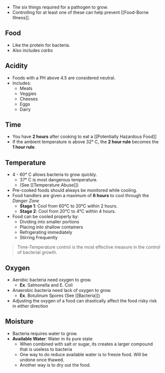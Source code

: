 * The six things required for a pathogen to grow.
* Controlling for at least one of these can help prevent [[Food-Borne Illness]].
 
## Food

* Like the protein for bacteria.
* Also includes *carbs*

## Acidity

* Foods with a PH above 4.5 are considered neutral.
* Includes:
	* Meats
	* Veggies
	* Cheeses
	* Eggs
	* Dairy

## Time

* You have **2 hours** after cooking to eat a [[Potentially Hazardous Food]]
* If the ambient temperature is above 32° C, the **2 hour rule** becomes the **1 hour rule**.

## Temperature 

* 4 - 60° C allows bacteria to grow quickly.
	* 37° C is most dangerous temperature.
	* (See [[Temperature Abuse]])
* Pre-cooked foods should always be monitored while cooling.
* Food handlers are given a maximum of **6 hours** to cool through the *Danger Zone*
	* **Stage 1**:  Cool from 60°C to 20°C within 2 hours.
	* **Stage 2**: Cool from 20°C to 4°C within 4 hours.
* Food can be cooled properly by:
	* Dividing into smaller portions
	* Placing into shallow containers
	* Refrigerating immediately
	* Stirring Frequently 

> Time-Temperature control is the most effective measure in the control of bacterial growth.

## Oxygen

* Aerobic bacteria need oxygen to grow.
	* **Ex**. Salmonella and E. Coli
* Anaerobic bacteria need lack of oxygen to grow.
	* **Ex**. Botulinum Spores (See [[Bacteria]])
* Adjusting the oxygen of a food can drastically affect the food risky risk in either direction

## Moisture

* Bacteria requires water to grow.
* **Available Water**: Water in its pure state
	* When combined with salt or sugar, its creates a larger compound that is useless to bacteria
	* One way to do reduce available water is to freeze food. Will be undone once thawed.
	* Another way is to dry out the food.

